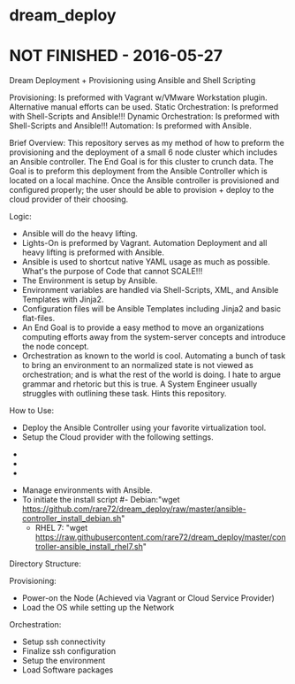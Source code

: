# dream_deploy
# NOT FINISHED - 2016-05-27
Dream Deployment + Provisioning using Ansible and Shell Scripting

Provisioning: Is preformed with Vagrant w/VMware Workstation plugin. Alternative manual efforts can be used.
Static Orchestration: Is preformed with Shell-Scripts and Ansible!!!
Dynamic Orchestration: Is preformed with Shell-Scripts and Ansible!!!
Automation: Is preformed with Ansible.


Brief Overview:
This repository serves as my method of how to preform the provisioning and the deployment of a small 6 node cluster which includes an Ansible controller. The End Goal is for this cluster to crunch data. The Goal is to preform this deployment from the Ansible Controller which is located on a local machine. Once the Ansible controller is provisioned and configured properly; the user should be able to provision + deploy to the cloud provider of their choosing.

Logic:
- Ansible will do the heavy lifting.
- Lights-On is preformed by Vagrant. Automation Deployment and all heavy lifting is preformed with Ansible.
- Ansible is used to shortcut native YAML usage as much as possible. What's the purpose of Code that cannot SCALE!!!
- The Environment is setup by Ansible.
- Environment variables are handled via Shell-Scripts, XML, and Ansible Templates with Jinja2.  
- Configuration files will be Ansible Templates including Jinja2 and basic flat-files.
- An End Goal is to provide a easy method to move an organizations computing efforts away from the system-server concepts and introduce the node concept.
- Orchestration as known to the world is cool. Automating a bunch of task to bring an environment to an normalized state is not viewed as orchestration; and is what the rest of the world is doing. I hate to argue grammar and rhetoric but this is true.  A System Engineer usually struggles with outlining these task. Hints this repository.



How to Use:
- Deploy the Ansible Controller using your favorite virtualization tool.
- Setup the Cloud provider with the following settings.
*
*
*
- Manage environments with Ansible.
- To initiate the install script
  #- Debian:"wget https://github.com/rare72/dream_deploy/raw/master/ansible-controller_install_debian.sh"
  - RHEL 7: "wget https://raw.githubusercontent.com/rare72/dream_deploy/master/controller-ansible_install_rhel7.sh"


Directory Structure:

Provisioning:
* Power-on the Node (Achieved via Vagrant or Cloud Service Provider)
* Load the OS while setting up the Network

Orchestration:
* Setup ssh connectivity
* Finalize ssh configuration
* Setup the environment
* Load Software packages
